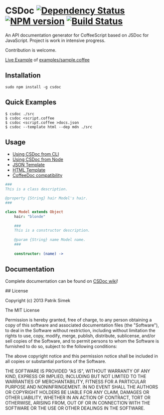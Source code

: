 # CSDoc [![Dependency Status](https://david-dm.org/patriksimek/csdoc.png)](https://david-dm.org/patriksimek/csdoc) [![NPM version](https://badge.fury.io/js/csdoc.png)](http://badge.fury.io/js/csdoc) [![Build Status](https://secure.travis-ci.org/patriksimek/csdoc.png)](http://travis-ci.org/patriksimek/csdoc)

An API documentation generator for CoffeeScript based on JSDoc for JavaScript. Project is work in intensive progress.

Contribution is welcome.

[Live Example](http://csdoc.org) of [examples/sample.coffee](https://github.com/patriksimek/csdoc/blob/master/examples/sample.coffee)

## Installation

    sudo npm install -g csdoc

## Quick Examples

```
$ csdoc ./src
$ csdoc <script.coffee
$ csdoc <script.coffee >docs.json
$ csdoc --template html --dep mdn ./src
```

## Usage

* [Using CSDoc from CLI](https://github.com/patriksimek/csdoc/wiki/Using-CSDoc-from-CLI)
* [Using CSDoc from Node](https://github.com/patriksimek/csdoc/wiki/Using-CSDoc-from-Node)
* [JSON Template](https://github.com/patriksimek/csdoc/wiki/JSON-Template)
* [HTML Template](https://github.com/patriksimek/csdoc/wiki/HTML-Template)
* [CoffeeDoc compatibility](https://github.com/patriksimek/csdoc/wiki/CoffeeDoc-compatibility)

```coffeescript
###
This is a class description.

@property {String} hair Model's hair.
###

class Model extends Object
	hair: "blonde"
	
	###
	This is a constructor description.
	
	@param {String} name Model name.
	###
	
	constructor: (name) ->
```

## Documentation

Complete documentation can be found on [CSDoc wiki](https://github.com/patriksimek/csdoc/wiki)!

<a name="license" />
## License

Copyright (c) 2013 Patrik Simek

The MIT License

Permission is hereby granted, free of charge, to any person obtaining a copy of this software and associated documentation files (the "Software"), to deal in the Software without restriction, including without limitation the rights to use, copy, modify, merge, publish, distribute, sublicense, and/or sell copies of the Software, and to permit persons to whom the Software is furnished to do so, subject to the following conditions:

The above copyright notice and this permission notice shall be included in all copies or substantial portions of the Software.

THE SOFTWARE IS PROVIDED "AS IS", WITHOUT WARRANTY OF ANY KIND, EXPRESS OR IMPLIED, INCLUDING BUT NOT LIMITED TO THE WARRANTIES OF MERCHANTABILITY, FITNESS FOR A PARTICULAR PURPOSE AND NONINFRINGEMENT. IN NO EVENT SHALL THE AUTHORS OR COPYRIGHT HOLDERS BE LIABLE FOR ANY CLAIM, DAMAGES OR OTHER LIABILITY, WHETHER IN AN ACTION OF CONTRACT, TORT OR OTHERWISE, ARISING FROM, OUT OF OR IN CONNECTION WITH THE SOFTWARE OR THE USE OR OTHER DEALINGS IN THE SOFTWARE.
